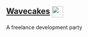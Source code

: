 ## [Wavecakes]( https://wavecakes.com/ ) <img src="https://frankbesson.com/static/icons/frankbesson.ico" style="width: 30px; height: 30px; text-align: center; vertical-align: middle;">

A freelance development party
